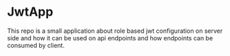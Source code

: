 # JwtApp #

This repo is a small application about role based jwt configuration on server side and how it can be used on api endpoints and how endpoints can be consumed by client.
